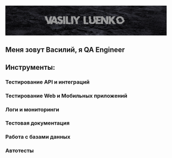 [![Header](https://github.com/LuenkoVasiliy/LuenkoVasiliy/blob/main/assets/Header.png)](https://luenkovasiliy.github.io/)

## Меня зовут Василий, я QA Engineer

## Инструменты:

### Тестирование API и интеграций

### Тестирование Web и Мобильных приложений

### Логи и мониторинги

### Тестовая документация

### Работа с базами данных

### Автотесты



